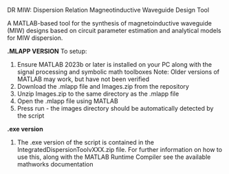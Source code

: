 DR MIW: Dispersion Relation Magneotinductive Waveguide Design Tool

A MATLAB-based tool for the synthesis of magnetoinductive waveguide (MIW) designs based on circuit parameter estimation and analytical models for MIW dispersion.

**.MLAPP VERSION**
To setup:
1) Ensure MATLAB 2023b or later is installed on your PC along with the signal processing and symbolic math toolboxes
   Note: Older versions of MATLAB may work, but have not been verified
2) Download the .mlapp file and Images.zip from the repository
3) Unzip Images.zip to the same directory as the .mlapp file
4) Open the .mlapp file using MATLAB
5) Press run - the images directory should be automatically detected by the script

**.exe version**
1) The .exe version of the script is contained in the IntegratedDispersionToolvXXX.zip file. For further information on how to use this, along with the MATLAB Runtime Compiler see the available mathworks documentation
